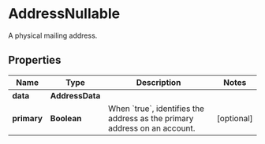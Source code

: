 

# AddressNullable

A physical mailing address.

## Properties

| Name | Type | Description | Notes |
|------------ | ------------- | ------------- | -------------|
|**data** | **AddressData** |  |  |
|**primary** | **Boolean** | When &#x60;true&#x60;, identifies the address as the primary address on an account. |  [optional] |



